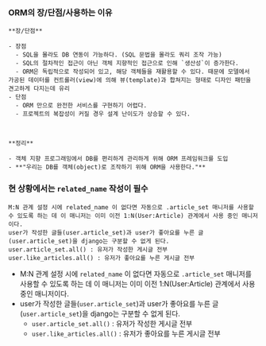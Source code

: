 

### ORM의 장/단점/사용하는 이유

```
**장/단점**

- 장점
  - SQL을 몰라도 DB 연동이 가능하다. (SQL 문법을 몰라도 쿼리 조작 가능)
  - SQL의 절차적인 접근이 아닌 객체 지향적인 접근으로 인해 `생산성`이 증가한다.
  - ORM은 독립적으로 작성되어 있고, 해당 객체들을 재활용할 수 있다. 때문에 모델에서 가공된 데이터를 컨트롤러(view)에 의해 뷰(template)과 합쳐지는 형태로 디자인 패턴을 견고하게 다지는데 유리
- 단점
  - ORM 만으로 완전한 서비스를 구현하기 어렵다.
  - 프로젝트의 복잡성이 커질 경우 설계 난이도가 상승할 수 있다.



**정리**

- 객체 지향 프로그래밍에서 DB를 편리하게 관리하게 위해 ORM 프레임워크를 도입
- **"우리는 DB를 객체(object)로 조작하기 위해 ORM을 사용한다."**
```





### **현 상황에서는 `related_name` 작성이 필수**

```
M:N 관계 설정 시에 related_name 이 없다면 자동으로 .article_set 매니저를 사용할 수 있도록 하는 데 이 매니저는 이미 이전 1:N(User:Article) 관계에서 사용 중인 매니저이다.
user가 작성한 글들(user.article_set)과 user가 좋아요를 누른 글(user.article_set)을 django는 구분할 수 없게 된다.
user.article_set.all() : 유저가 작성한 게시글 전부
user.like_articles.all() : 유저가 좋아요를 누른 게시글 전부
```

- M:N 관계 설정 시에 `related_name` 이 없다면 자동으로 `.article_set` 매니저를 사용할 수 있도록 하는 데 이 매니저는 이미 이전 1:N(User:Article) 관계에서 사용 중인 매니저이다.
- user가 작성한 글들(`user.article_set`)과 user가 좋아요를 누른 글(`user.article_set`)을 django는 구분할 수 없게 된다.
  - `user.article_set.all()` : 유저가 작성한 게시글 전부
  - `user.like_articles.all()` : 유저가 좋아요를 누른 게시글 전부